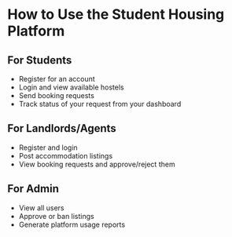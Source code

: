 # How to Use the Student Housing Platform

## For Students
- Register for an account
- Login and view available hostels
- Send booking requests
- Track status of your request from your dashboard

## For Landlords/Agents
- Register and login
- Post accommodation listings
- View booking requests and approve/reject them

## For Admin
- View all users
- Approve or ban listings
- Generate platform usage reports
